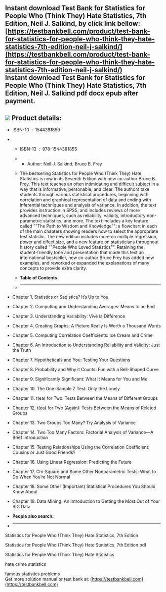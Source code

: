 Instant download **Test Bank for Statistics for People Who (Think They) Hate Statistics, 7th Edition, Neil J. Salkind,** by click link bellow:  
[https://testbankbell.com/product/test-bank-for-statistics-for-people-who-think-they-hate-statistics-7th-edition-neil-j-salkind/](https://testbankbell.com/product/test-bank-for-statistics-for-people-who-think-they-hate-statistics-7th-edition-neil-j-salkind/)  
**Instant download Test Bank for Statistics for People Who (Think They) Hate Statistics, 7th Edition, Neil J. Salkind pdf docx epub after payment.**
----------------------------------------------------------------------------------------------------------------------------------------------------


![](https://testbankbell.com/wp-content/uploads/2023/05/9781544381855_TestBank.jpg)
**Product details:**
--------------------


* ISBN-10 ‏ : ‎ 1544381859
* * ISBN-13 ‏ : ‎ 978-1544381855
  * * Author: Neil J. Salkind; Bruce B. Frey
   
  * The bestselling Statistics for People Who (Think They) Hate Statistics is now in its Seventh Edition with new co-author Bruce B. Frey. This text teaches an often intimidating and difficult subject in a way that is informative, personable, and clear. The authors take students through various statistical procedures, beginning with correlation and graphical representation of data and ending with inferential techniques and analysis of variance. In addition, the text provides instruction in SPSS, and includes reviews of more advanced techniques, such as reliability, validity, introductory non-parametric statistics, and more. The text includes a key feature called ""The Path to Wisdom and Knowledge"": a flowchart in each of the main chapters showing readers how to select the appropriate test statistic. The new edition includes more on multiple regression, power and effect size, and a new feature on statisticians throughout history called ""People Who Loved Statistics"". Retaining the student-friendly tone and presentation that made this text an international bestseller, new co-author Bruce Frey has added new examples, and reworked or expanded the explanations of many concepts to provide extra clarity.
  * **Table of Contents**
  * ---------------------
 
* Chapter 1. Statistics or Sadistics? It’s Up to You
* Chapter 2. Computing and Understanding Averages: Means to an End
* Chapter 3. Understanding Variability: Vivé la Différence
* Chapter 4. Creating Graphs: A Picture Really Is Worth a Thousand Words
* Chapter 5. Computing Correlation Coefficients: Ice Cream and Crime
* Chapter 6. An Introduction to Understanding Reliability and Validity: Just the Truth
* Chapter 7. Hypotheticals and You: Testing Your Questions
* Chapter 8. Probability and Why it Counts: Fun with a Bell-Shaped Curve
* Chapter 9. Significantly Significant: What It Means for You and Me
* Chapter 10. The One-Sample Z Test: Only the Lonely
* Chapter 11. t(ea) for Two: Tests Between the Means of Different Groups
* Chapter 12. t(ea) for Two (Again): Tests Between the Means of Related Groups
* Chapter 13. Two Groups Too Many? Try Analysis of Variance
* Chapter 14. Two Too Many Factors: Factorial Analysis of Variance—A Brief Introduction
* Chapter 15. Testing Relationships Using the Correlation Coefficient: Cousins or Just Good Friends?
* Chapter 16. Using Linear Regression: Predicting the Future
* Chapter 17. Chi-Square and Some Other Nonparametric Tests: What to Do When You’re Not Normal
* Chapter 18. Some Other (Important) Statistical Procedures You Should Know About
* Chapter 19. Data Mining: An Introduction to Getting the Most Out of Your BIG Data
* **People also search:**
* -----------------------

Statistics for People Who (Think They) Hate Statistics, 7th Edition

Statistics for People Who (Think They) Hate Statistics, 7th Edition pdf

Statistics for People Who (Think They) Hate Statistics

hate crime statistics

famous statistics problems  
 Get more solution manual or test bank at: [https://testbankbell.com](https://testbankbell.com)

